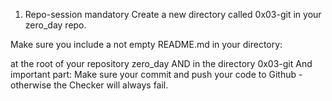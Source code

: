 1. Repo-session
mandatory
Create a new directory called 0x03-git in your zero_day repo.

Make sure you include a not empty README.md in your directory:

at the root of your repository zero_day
AND in the directory 0x03-git
And important part: Make sure your commit and push your code to Github - otherwise the Checker will always fail.

